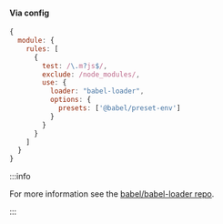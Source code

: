 #### Via config

```js title="JavaScript"
{
  module: {
    rules: [
      {
        test: /\.m?js$/,
        exclude: /node_modules/,
        use: {
          loader: "babel-loader",
          options: {
            presets: ['@babel/preset-env']
          }
        }
      }
    ]
  }
}
```

:::info
  <p>
    For more information see the <a href="https://github.com/babel/babel-loader">babel/babel-loader repo</a>.
  </p>
:::
